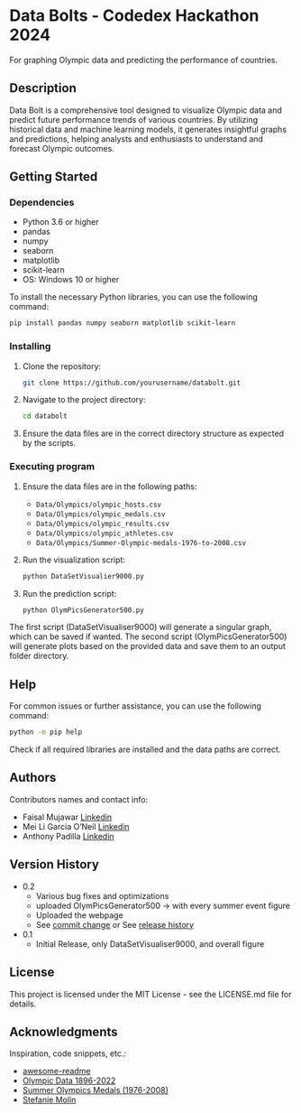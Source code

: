 # Data Bolts - Codedex Hackathon 2024

For graphing Olympic data and predicting the performance of countries.

## Description

Data Bolt is a comprehensive tool designed to visualize Olympic data and predict future performance trends of various countries. By utilizing historical data and machine learning models, it generates insightful graphs and predictions, helping analysts and enthusiasts to understand and forecast Olympic outcomes.

## Getting Started

### Dependencies

* Python 3.6 or higher
* pandas
* numpy
* seaborn
* matplotlib
* scikit-learn
* OS: Windows 10 or higher

To install the necessary Python libraries, you can use the following command:
```sh
pip install pandas numpy seaborn matplotlib scikit-learn
```

### Installing

1. Clone the repository:
    ```sh
    git clone https://github.com/yourusername/databolt.git
    ```
2. Navigate to the project directory:
    ```sh
    cd databolt
    ```
3. Ensure the data files are in the correct directory structure as expected by the scripts.

### Executing program

1. Ensure the data files are in the following paths:
    - `Data/Olympics/olympic_hosts.csv`
    - `Data/Olympics/olympic_medals.csv`
    - `Data/Olympics/olympic_results.csv`
    - `Data/Olympics/olympic_athletes.csv`
    - `Data/Olympics/Summer-Olympic-medals-1976-to-2008.csv`

2. Run the visualization script:
    ```sh
    python DataSetVisualier9000.py
    ```

3. Run the prediction script:
    ```sh
    python OlymPicsGenerator500.py
    ```
The first script (DataSetVisualiser9000) will generate a singular graph, which can be saved if wanted.
The second script (OlymPicsGenerator500) will generate plots based on the provided data and save them to an output folder directory.

## Help

For common issues or further assistance, you can use the following command:
```sh
python -m pip help
```
Check if all required libraries are installed and the data paths are correct.

## Authors

Contributors names and contact info:
- Faisal Mujawar [Linkedin](https://www.linkedin.com/in/faisal-mujawar/)
- Mei Li Garcia O’Neil [Linkedin](https://www.linkedin.com/in/mei-li-oneil-a17b57229/)
- Anthony Padilla [Linkedin](https://www.linkedin.com/in/anthony-padilla-9401a0247/)

## Version History

* 0.2
    * Various bug fixes and optimizations
    * uploaded OlymPicsGenerator500 -> with every summer event figure
    * Uploaded the webpage
    * See [commit change]() or See [release history]()
* 0.1
    * Initial Release, only DataSetVisualiser9000, and overall figure

## License

This project is licensed under the MIT License - see the LICENSE.md file for details.

## Acknowledgments

Inspiration, code snippets, etc.:
* [awesome-readme](https://github.com/matiassingers/awesome-readme)
* [Olympic Data 1896-2022](https://www.kaggle.com/datasets/piterfm/olympic-games-medals-19862018)
* [Summer Olympics Medals (1976-2008)](https://www.kaggle.com/datasets/divyansh22/summer-olympics-medals)
* [Stefanie Molin](https://github.com/stefmolin)


